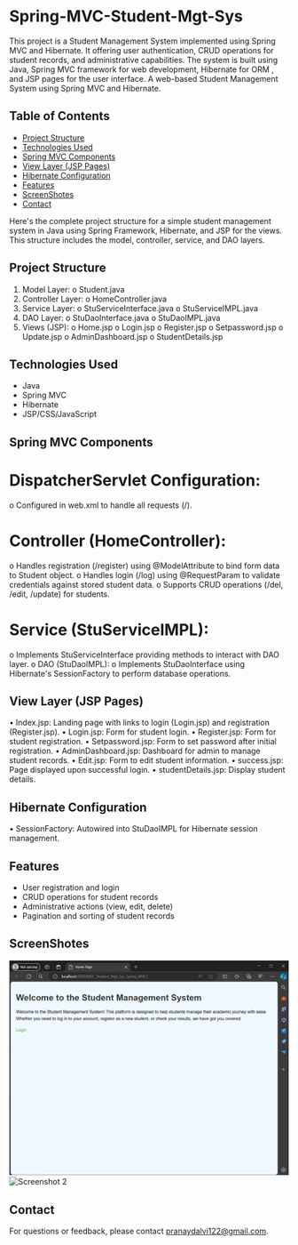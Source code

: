 # Spring-MVC-Student-Mgt-Sys
This project is a Student Management System implemented using Spring MVC and Hibernate. It offering user authentication, CRUD operations for student records, and administrative capabilities. The system is built using Java, Spring MVC framework for web development, Hibernate for ORM , and JSP pages for the user interface.
A web-based Student Management System using Spring MVC and Hibernate.

## Table of Contents
- [Project Structure](#Project-Structure)
- [Technologies Used](#technologies-used)
- [Spring MVC Components](#Spring-MVC-Components)
- [View Layer (JSP Pages)](#View-Layer-(JSP-Pages))
- [Hibernate Configuration](#Hibernate-Configuration)
- [Features](#features)
- [ScreenShotes](#ScreenShotes)
- [Contact](#contact)

Here's the complete project structure for a simple student management system in Java using Spring Framework, Hibernate, and JSP for the views. This structure includes the model, controller, service, and DAO layers.
## Project Structure
1.	Model Layer:
            o	Student.java
2.	Controller Layer:
            o	HomeController.java
3.	Service Layer:
            o	StuServiceInterface.java
            o	StuServiceIMPL.java
4.	DAO Layer:
            o	StuDaoInterface.java
            o	StuDaoIMPL.java
5.	Views (JSP):
            o	Home.jsp
            o	Login.jsp
            o	Register.jsp
            o	Setpassword.jsp
            o	Update.jsp
            o	AdminDashboard.jsp
            o	StudentDetails.jsp

## Technologies Used

- Java
- Spring MVC
- Hibernate
- JSP/CSS/JavaScript

## Spring MVC Components
# DispatcherServlet Configuration: 
o	Configured in web.xml to handle all requests (/).
# Controller (HomeController):
o	Handles registration (/register) using @ModelAttribute to bind form data to Student object.
o	Handles login (/log) using @RequestParam to validate credentials against stored student data.
o	Supports CRUD operations (/del, /edit, /update) for students.
# Service (StuServiceIMPL):
o	Implements StuServiceInterface providing methods to interact with DAO layer.
o	DAO (StuDaoIMPL):
o	Implements StuDaoInterface using Hibernate's SessionFactory to perform database operations.

## View Layer (JSP Pages)
•	Index.jsp: Landing page with links to login (Login.jsp) and registration (Register.jsp).
•	Login.jsp: Form for student login.
•	Register.jsp: Form for student registration.
•	Setpassword.jsp: Form to set password after initial registration.
•	AdminDashboard.jsp: Dashboard for admin to manage student records.
•	Edit.jsp: Form to edit student information.
•	success.jsp: Page displayed upon successful login.
•	studentDetails.jsp: Display student details.

## Hibernate Configuration
•	SessionFactory: Autowired into StuDaoIMPL for Hibernate session management.

## Features

- User registration and login
- CRUD operations for student records
- Administrative actions (view, edit, delete)
- Pagination and sorting of student records

## ScreenShotes

![home page](capture1.PNG)
![Screenshot 2](/ca[ture2.PNG)

## Contact

For questions or feedback, please contact [pranaydalvi122@gmail.com](mailto:pranaydalvi122@gmail.com).
